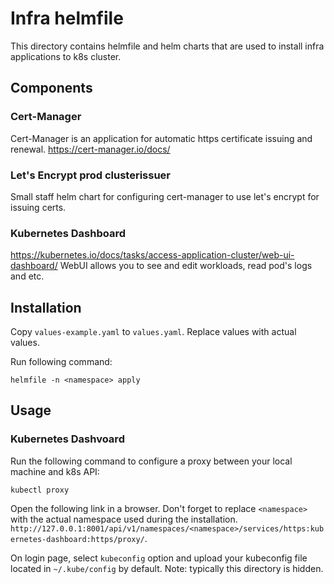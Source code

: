 # Infra helmfile
This directory contains helmfile and helm charts that are used to install infra applications to k8s cluster.

## Components
### Cert-Manager
Cert-Manager is an application for automatic https certificate issuing and renewal.
https://cert-manager.io/docs/

### Let's Encrypt prod clusterissuer
Small staff helm chart for configuring cert-manager to use let's encrypt for issuing certs.

### Kubernetes Dashboard
https://kubernetes.io/docs/tasks/access-application-cluster/web-ui-dashboard/
WebUI allows you to see and edit workloads, read pod's logs and etc.

## Installation
Copy `values-example.yaml` to `values.yaml`. Replace values with actual values.

Run following command:
```
helmfile -n <namespace> apply
```

## Usage
### Kubernetes Dashvoard
Run the following command to configure a proxy between your local machine and k8s API:
```
kubectl proxy
```

Open the following link in a browser. Don't forget to replace `<namespace>` with the actual namespace used during the installation. 
`http://127.0.0.1:8001/api/v1/namespaces/<namespace>/services/https:kubernetes-dashboard:https/proxy/`.

On login page, select `kubeconfig` option and upload your kubeconfig file located in `~/.kube/config` by default. Note: typically this directory is hidden.
